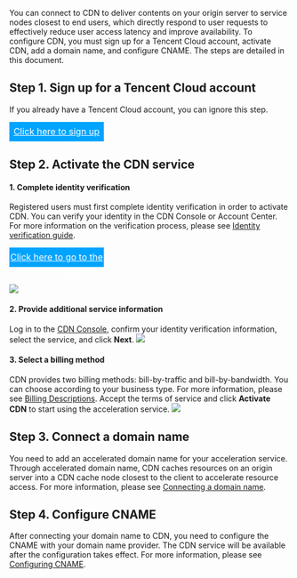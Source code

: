 You can connect to CDN to deliver contents on your origin server to service nodes closest to end users, which directly respond to user requests to effectively reduce user access latency and improve availability. 
To configure CDN, you must sign up for a Tencent Cloud account, activate CDN, add a domain name, and configure CNAME. The steps are detailed in this document.

## Step 1. Sign up for a Tencent Cloud account
If you already have a Tencent Cloud account, you can ignore this step.
<div style="background-color:#00A4FF; width: 170px; height: 35px; line-height:35px; text-align:center;"><a href="https://intl.cloud.tencent.com/register?s_url=https%3A%2F%2Fcloud.tencent.com%2F" target="_blank"  style="color: white; font-size:16px;">Click here to sign up for a Tencent Cloud account</a></div>

## Step 2. Activate the CDN service
#### 1. Complete identity verification
Registered users must first complete identity verification in order to activate CDN. You can verify your identity in the CDN Console or Account Center. For more information on the verification process, please see [Identity verification guide](https://intl.cloud.tencent.com/document/product/378/3629).
<div style="background-color:#00A4FF; width: 170px; height: 35px; line-height:35px; text-align:center;;"><a href="https://console.cloud.tencent.com/developer" target="_blank"  style="color: white; font-size:16px;">Click here to go to the Account Center</a></div><br>

![](https://main.qcloudimg.com/raw/e71557f3118bf3579d551bb2ae2e2e9e.png)
#### 2. Provide additional service information
Log in to the [CDN Console](https://console.cloud.tencent.com/cdn), confirm your identity verification information, select the service, and click **Next**.
![](https://main.qcloudimg.com/raw/087a21d256d40282127396a63b67c7b4.png)
#### 3. Select a billing method
CDN provides two billing methods: bill-by-traffic and bill-by-bandwidth. You can choose according to your business type. For more information, please see [Billing Descriptions](https://intl.cloud.tencent.com/doc/product/228/2949).
Accept the terms of service and click **Activate CDN** to start using the acceleration service.
![](https://main.qcloudimg.com/raw/03c8c19ce7c7c73c956c23dc1c36dd3f.png)

## Step 3. Connect a domain name
You need to add an accelerated domain name for your acceleration service. Through accelerated domain name, CDN caches resources on an origin server into a CDN cache node closest to the client to accelerate resource access. For more information, please see [Connecting a domain name](https://intl.cloud.tencent.com/document/product/228/5734). 

## Step 4. Configure CNAME
After connecting your domain name to CDN, you need to configure the CNAME with your domain name provider. The CDN service will be available after the configuration takes effect. For more information, please see [Configuring CNAME](https://intl.cloud.tencent.com/document/product/228/3121).
